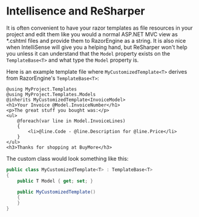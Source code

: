 ﻿# Intellisence and ReSharper

It is often convenient to have your razor templates as file resources in your project and edit them like you would a normal ASP.NET MVC view as *.cshtml files and provide them to RazorEngine as a string.  It is also nice when IntelliSense will give you a helping hand, but ReSharper won't help you unless it can understand that the `Model` property exists on the `TemplateBase<T>` and what type the `Model` property is.

Here is an example template file where `MyCustomizedTemplate<T>` derives from RazorEngine's `TemplateBase<T>`:

```markup
@using MyProject.Templates
@using MyProject.Templates.Models
@inherits MyCustomizedTemplate<InvoiceModel>
<h1>Your Invoice @Model.InvoiceNumber</h1>
<p>The great stuff you bought was:</p>
<ul>
    @foreach(var line in Model.InvoiceLines)
    {
        <li>@line.Code - @line.Description for @line.Price</li>
    }
</ul>
<h3>Thanks for shopping at BuyMore</h3>
```

The custom class would look something like this:

```csharp
public class MyCustomizedTemplate<T> : TemplateBase<T>
{
	public T Model { get; set; }

	public MyCustomizedTemplate()
	{
	}
}
```
